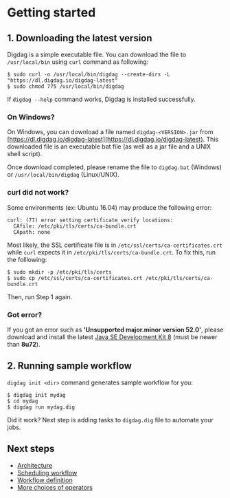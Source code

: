 # Getting started

## 1. Downloading the latest version

Digdag is a simple executable file. You can download the file to ``/usr/local/bin`` using `curl` command as following:

    $ sudo curl -o /usr/local/bin/digdag --create-dirs -L "https://dl.digdag.io/digdag-latest"
    $ sudo chmod 775 /usr/local/bin/digdag

If `digdag --help` command works, Digdag is installed successfully.

### On Windows?

On Windows, you can download a file named `digdag-<VERSION>.jar` from [https://dl.digdag.io/digdag-latest](https://dl.digdag.io/digdag-latest). This downloaded file is an executable bat file (as well as a jar file and a UNIX shell script).

Once download completed, please rename the file to `digdag.bat` (Windows) or `/usr/local/bin/digdag` (Linux/UNIX).


### curl did not work?

Some environments (ex: Ubuntu 16.04) may produce the following error:

```shell
curl: (77) error setting certificate verify locations:
  CAfile: /etc/pki/tls/certs/ca-bundle.crt
  CApath: none
```

Most likely, the SSL certificate file is in `/etc/ssl/certs/ca-certificates.crt` while `curl` expects it in `/etc/pki/tls/certs/ca-bundle.crt`. To fix this, run the folllowing:

```shell
$ sudo mkdir -p /etc/pki/tls/certs
$ sudo cp /etc/ssl/certs/ca-certificates.crt /etc/pki/tls/certs/ca-bundle.crt
```

Then, run Step 1 again.

### Got error?

If you got an error such as **'Unsupported major.minor version 52.0'**, please download and install the latest [Java SE Development Kit 8](http://www.oracle.com/technetwork/java/javase/downloads/jdk8-downloads-2133151.html) (must be newer than **8u72**).

## 2. Running sample workflow

`digdag init <dir>` command generates sample workflow for you:

    $ digdag init mydag
    $ cd mydag
    $ digdag run mydag.dig

Did it work? Next step is adding tasks to `digdag.dig` file to automate your jobs.

Next steps
----------------------------------

* [Architecture](architecture.html)
* [Scheduling workflow](scheduling_workflow.html)
* [Workflow definition](workflow_definition.html)
* [More choices of operators](operators.html)


